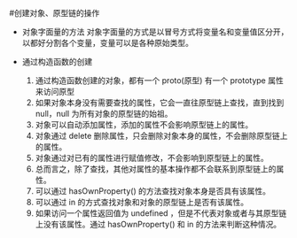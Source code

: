 #创建对象、原型链的操作
- 对象字面量的方法
    对象字面量的方式是以冒号方式将变量名和变量值区分开，以都好分割各个变量，变量可以是各种原始类型。

- 通过构造函数的创建
    1. 通过构造函数创建的对象，都有一个 proto(原型) 有一个 prototype 属性来访问原型
    2. 如果对象本身没有需要查找的属性，它会一直往原型链上查找，直到找到 null，null 为所有对象的原型链的始祖。
    3. 对象可以自动添加属性，添加的属性不会影响原型链上的属性。
    4. 对象通过 delete 删除属性，只会删除对象本身的属性，不会删除原型链上的属性。
    5. 对象通过对已有的属性进行赋值修改，不会影响到原型链上的属性。
    6. 总而言之，除了查找，其他对属性的基本操作都不会联系到原型链上的属性。
    7. 可以通过 hasOwnProperty() 的方法查找对象本身是否具有该属性。
    8. 可以通过 in 的方式查找对象和对象的原型链上是否有该属性。
    9. 如果访问一个属性返回值为 undefined ，但是不代表对象或者与其原型链上没有该属性。通过 hasOwnProperty() 和 in 的方法来判断这种情况。